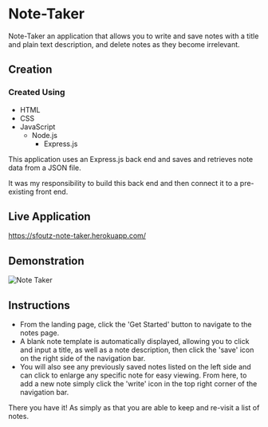# Note-Taker #

Note-Taker an application that allows you to write and save notes with a title and plain text description, and delete notes as they become irrelevant.

## Creation ## 

### Created  Using ###
* HTML
* CSS
* JavaScript
  - Node.js
    - Express.js

This application uses an Express.js back end and saves and retrieves note data from a JSON file.

It was my responsibility to build this back end and then connect it to a pre-existing front end. 


## Live Application ##

https://sfoutz-note-taker.herokuapp.com/

## Demonstration ##

![Note Taker](https://user-images.githubusercontent.com/68661461/95694515-a8ae0c00-0bef-11eb-8f21-b6df0a052333.gif)

## Instructions ##

* From the landing page, click the 'Get Started' button to navigate to the notes page. 
* A blank note template is automatically displayed, allowing you to click and input a title, as well as a note description, then click the 'save' icon on the right side of the navigation bar. 
* You will also see any previously saved notes listed on the left side and can click to enlarge any specific note for easy viewing. From here, to add a new note simply click the 'write' icon in the top right corner of the navigation bar.

There you have it! As simply as that you are able to keep and re-visit a list of notes. 

